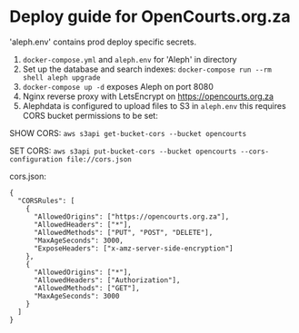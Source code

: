 # Deploy guide for OpenCourts.org.za

'aleph.env' contains prod deploy specific secrets.

1. `docker-compose.yml` and `aleph.env` for 'Aleph' in directory
2. Set up the database and search indexes: `docker-compose run --rm shell aleph upgrade`
2. `docker-compose up -d` exposes Aleph on port 8080
3. Nginx reverse proxy with LetsEncrypt on https://opencourts.org.za
4. Alephdata is configured to upload files to S3 in `aleph.env` this requires CORS bucket permissions to be set:

SHOW CORS: `aws s3api get-bucket-cors --bucket opencourts`

SET CORS: `aws s3api put-bucket-cors --bucket opencourts --cors-configuration file://cors.json`

cors.json:
```
{
  "CORSRules": [
    {
      "AllowedOrigins": ["https://opencourts.org.za"],
      "AllowedHeaders": ["*"],
      "AllowedMethods": ["PUT", "POST", "DELETE"],
      "MaxAgeSeconds": 3000,
      "ExposeHeaders": ["x-amz-server-side-encryption"]
    },
    {
      "AllowedOrigins": ["*"],
      "AllowedHeaders": ["Authorization"],
      "AllowedMethods": ["GET"],
      "MaxAgeSeconds": 3000
    }
  ]
}
```

